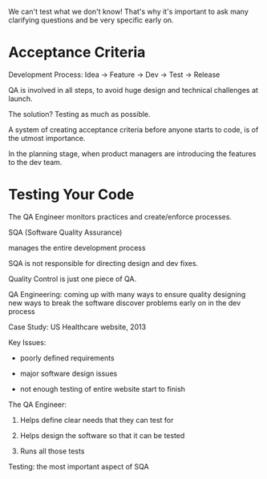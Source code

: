 We can't test what we don't know!
That's why it's important to ask many clarifying questions and be very specific early on.

# Acceptance Criteria

Development Process:
Idea -> Feature -> Dev -> Test -> Release

QA is involved in all steps, to avoid huge design and technical challenges at launch.

The solution?  Testing as much as possible.

A system of creating acceptance criteria before anyone starts to code, is of the utmost importance.

In the planning stage, when product managers are introducing the features to the dev team.



# Testing Your Code

The QA Engineer monitors practices and create/enforce processes.


SQA (Software Quality Assurance)

manages the entire development process

SQA is not responsible for directing design and dev fixes.

Quality Control is just one piece of QA.

QA Engineering: coming up with many ways to ensure quality
designing new ways to break the software
discover problems early on in the dev process

Case Study: US Healthcare website, 2013

Key Issues:

* poorly defined requirements

* major software design issues

* not enough testing of entire website start to finish


The QA Engineer:

1. Helps define clear needs that they can test for

2. Helps design the software so that it can be tested

3. Runs all those tests


Testing: the most important aspect of SQA
